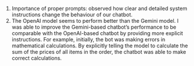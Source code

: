 1. Importance of proper prompts: observed how clear and detailed system instructions change the behaviour of our chatbot. 
2. The OpenAI model seems to perform better than the Gemini model. I was able to improve the Gemini-based chatbot’s performance to be comparable with the OpenAI-based chatbot by providing more explicit instructions. For example, initially, the bot was making errors in mathematical calculations. By explicitly telling the model to calculate the sum of the prices of all items in the order, the chatbot was able to make correct calculations.